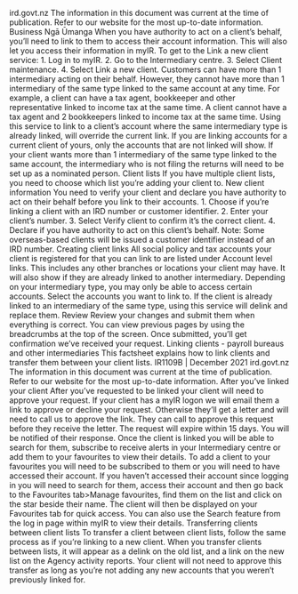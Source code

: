 ird.govt.nz The information in this document was current at the time of publication. Refer to our website for the most up-to-date information. Business Ngā Ūmanga When you have authority to act on a client’s behalf, you’ll need to link to them to access their account information. This will also let you access their information in myIR. To get to the Link a new client service: 1. Log in to myIR. 2. Go to the Intermediary centre. 3. Select Client maintenance. 4. Select Link a new client. Customers can have more than 1 intermediary acting on their behalf. However, they cannot have more than 1 intermediary of the same type linked to the same account at any time. For example, a client can have a tax agent, bookkeeper and other representative linked to income tax at the same time. A client cannot have a tax agent and 2 bookkeepers linked to income tax at the same time. Using this service to link to a client’s account where the same intermediary type is already linked, will override the current link. If you are linking accounts for a current client of yours, only the accounts that are not linked will show. If your client wants more than 1 intermediary of the same type linked to the same account, the intermediary who is not filing the returns will need to be set up as a nominated person. Client lists If you have multiple client lists, you need to choose which list you’re adding your client to. New client information You need to verify your client and declare you have authority to act on their behalf before you link to their accounts. 1. Choose if you’re linking a client with an IRD number or customer identifier. 2. Enter your client’s number. 3. Select Verify client to confirm it’s the correct client. 4. Declare if you have authority to act on this client’s behalf. Note: Some overseas-based clients will be issued a customer identifier instead of an IRD number. Creating client links All social policy and tax accounts your client is registered for that you can link to are listed under Account level links. This includes any other branches or locations your client may have. It will also show if they are already linked to another intermediary. Depending on your intermediary type, you may only be able to access certain accounts. Select the accounts you want to link to. If the client is already linked to an intermediary of the same type, using this service will delink and replace them. Review Review your changes and submit them when everything is correct. You can view previous pages by using the breadcrumbs at the top of the screen. Once submitted, you’ll get confirmation we’ve received your request. Linking clients - payroll bureaus and other intermediaries This factsheet explains how to link clients and transfer them between your client lists. IR1109B | December 2021 ird.govt.nz The information in this document was current at the time of publication. Refer to our website for the most up-to-date information. After you’ve linked your client After you’ve requested to be linked your client will need to approve your request. If your client has a myIR logon we will email them a link to approve or decline your request. Otherwise they’ll get a letter and will need to call us to approve the link. They can call to approve this request before they receive the letter. The request will expire within 15 days. You will be notified of their response. Once the client is linked you will be able to search for them, subscribe to receive alerts in your Intermediary centre or add them to your favourites to view their details. To add a client to your favourites you will need to be subscribed to them or you will need to have accessed their account. If you haven’t accessed their account since logging in you will need to search for them, access their account and then go back to the Favourites tab>Manage favourites, find them on the list and click on the star beside their name. The client will then be displayed on your Favourites tab for quick access. You can also use the Search feature from the log in page within myIR to view their details. Transferring clients between client lists To transfer a client between client lists, follow the same process as if you’re linking to a new client. When you transfer clients between lists, it will appear as a delink on the old list, and a link on the new list on the Agency activity reports. Your client will not need to approve this transfer as long as you’re not adding any new accounts that you weren’t previously linked for.